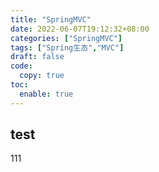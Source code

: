 ```yaml
---
title: "SpringMVC"
date: 2022-06-07T19:12:32+08:00
categories: ["SpringMVC"]
tags: ["Spring生态","MVC"]
draft: false
code:
  copy: true
toc:
  enable: true
---
```


## test

111
